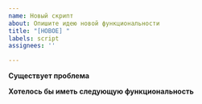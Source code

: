 ```yaml
---
name: Новый скрипт
about: Опишите идею новой функциональности
title: "[НОВОЕ] "
labels: script
assignees: ''

---
```


**Существует проблема**
<!-- Описание существующей проблемы [...] -->

**Хотелось бы иметь следующую функциональность**
<!-- Вариант реализации  [...] -->

<!-- **Дополнительный контекст - если нужно, уберите комментарии**
- приложите логи ошибок
- приложите скриншоты ошибок

- и т.д. -->
